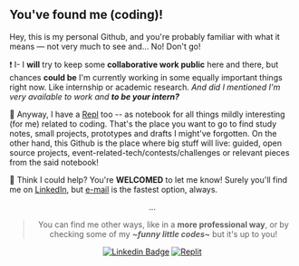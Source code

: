 ## You've found me (coding)!

Hey, this is my personal Github, and you're probably familiar with what it means — not very much to see and... No! Don't go!

❗ I- I **will** try to keep some **collaborative work public** here and there, but chances **could be** I'm currently working in some equally important things right now. Like internship or academic research. *And did I mentioned I'm very available to work and **to be your intern?***

📒 Anyway, I have a [Repl](https://replit.com/@sbohfm) too -- as notebook for all things mildly interesting (for me) related to coding. That's the place you want to go to find study notes, small projects, prototypes and drafts I might've forgotten. On the other hand, this Github is the place where big stuff will live: guided, open source projects, event-related-tech/contests/challenges or relevant pieces from the said notebook!

💸 Think I could help? You're **WELCOMED** to let me know! Surely you'll find me on [LinkedIn](https://www.linkedin.com/in/lucasrgcruz/), but [e-mail](lucasrgcruz@gmail.com) is the fastest option, always.

<div align="center">

  ...
  > You can find me other ways, like in a **more professional way**, or by checking some of my ***\~funny little codes\~*** but it's up to you!

  <a href="https://www.linkedin.com/in/lucasrgcruz/" >![Linkedin Badge](https://img.shields.io/badge/-professional%20way%20👔-blue?style=flat&logo=Linkedin&logoColor=white)</a>
  <a href="https://replit.com/@sbohfm">![Replit](https://img.shields.io/badge/-little%20codes%20here%20👍-black?style=flat&logo=Replit&logoColor=white)</a>
  
</div>

